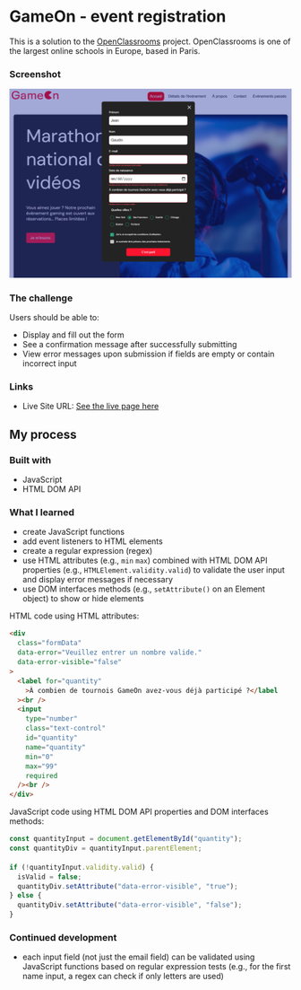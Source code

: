 # GameOn - event registration

This is a solution to the [OpenClassrooms](https://openclassrooms.com/) project. OpenClassrooms is one of the largest online schools in Europe, based in Paris.

### Screenshot

![](/images/screenshot.png)

### The challenge

Users should be able to:

- Display and fill out the form
- See a confirmation message after successfully submitting
- View error messages upon submission if fields are empty or contain incorrect input

### Links

- Live Site URL: [See the live page here](https://kasia307584.github.io/game_on-event-registration-form/)

## My process

### Built with

- JavaScript
- HTML DOM API

### What I learned

- create JavaScript functions
- add event listeners to HTML elements
- create a regular expression (regex)
- use HTML attributes (e.g., `min` `max`) combined with HTML DOM API properties (e.g., `HTMLElement.validity.valid`) to validate the user input and display error messages if necessary
- use DOM interfaces methods (e.g., `setAttribute()` on an Element object) to show or hide elements

HTML code using HTML attributes:

```html
<div
  class="formData"
  data-error="Veuillez entrer un nombre valide."
  data-error-visible="false"
>
  <label for="quantity"
    >À combien de tournois GameOn avez-vous déjà participé ?</label
  ><br />
  <input
    type="number"
    class="text-control"
    id="quantity"
    name="quantity"
    min="0"
    max="99"
    required
  /><br />
</div>
```

JavaScript code using HTML DOM API properties and DOM interfaces methods:

```js
const quantityInput = document.getElementById("quantity");
const quantityDiv = quantityInput.parentElement;

if (!quantityInput.validity.valid) {
  isValid = false;
  quantityDiv.setAttribute("data-error-visible", "true");
} else {
  quantityDiv.setAttribute("data-error-visible", "false");
}
```

### Continued development

- each input field (not just the email field) can be validated using JavaScript functions based on regular expression tests (e.g., for the first name input, a regex can check if only letters are used)
